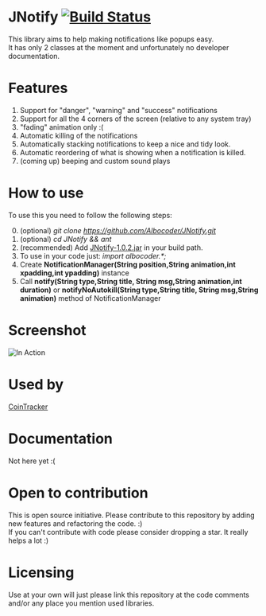 
# JNotify [![Build Status](https://travis-ci.org/Albocoder/JNotify.svg?branch=master)](https://travis-ci.org/Albocoder/JNotify)
This library aims to help making notifications like popups easy. <br>
It has only 2 classes at the moment and unfortunately no developer documentation.

# Features 
  1) Support for "danger", "warning" and "success" notifications
  2) Support for all the 4 corners of the screen (relative to any system tray)
  3) "fading" animation only :(
  4) Automatic killing of the notifications
  5) Automatically stacking notifications to keep a nice and tidy look.
  6) Automatic reordering of what is showing when a notification is killed.
  7) (coming up) beeping and custom sound plays

# How to use
To use this you need to follow the following steps:
<br>

0) (optional) <i>git clone https://github.com/Albocoder/JNotify.git</i>
1) (optional) <i>cd JNotify && ant</i>
2) (recommended) Add <a href="http://erin.avllazagaj.ug.bilkent.edu.tr/JNotify/JNotify-1.0.2.jar">JNotify-1.0.2.jar</a> in your build path.
3) To use in your code just: <i>import albocoder.*;</i>
4) Create <b>NotificationManager(String position,String animation,int xpadding,int ypadding)</b> instance
5) Call <b>notify(String type,String title, String msg,String animation,int duration)</b> or <b>notifyNoAutokill(String type,String title, String msg,String animation)</b> method of NotificationManager

# Screenshot

![In Action](http://erin.avllazagaj.ug.bilkent.edu.tr/JNotify/ss1.png)

# Used by

<a href="https://github.com/Albocoder/CoinTracker">CoinTracker</a>

# Documentation

Not here yet :(

# Open to contribution

This is open source initiative. Please contribute to this repository by adding new features and refactoring the code. :)<br>
If you can't contribute with code please consider dropping a star. It really helps a lot :) 

# Licensing

Use at your own will just please link this repository at the code comments and/or any place you mention used libraries.
